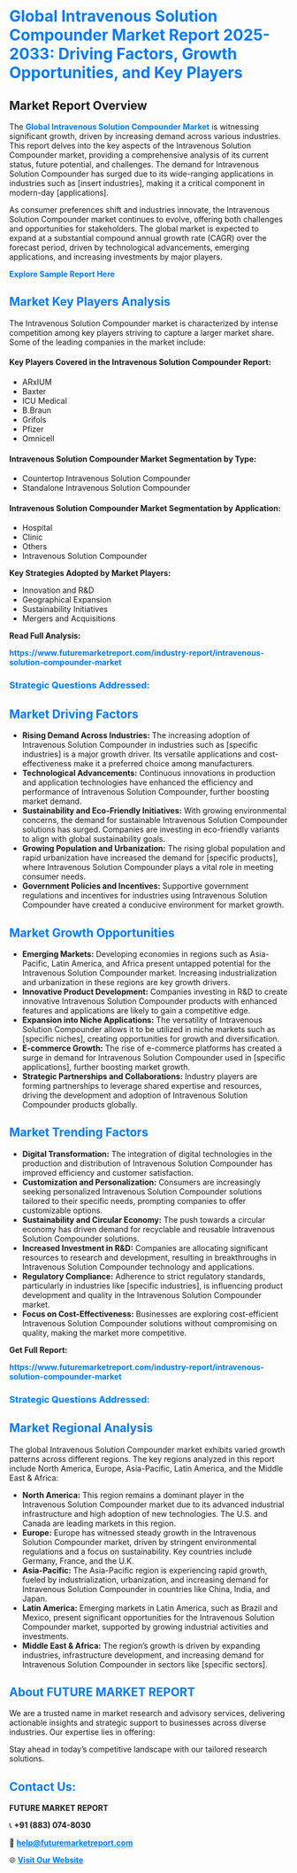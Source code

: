 <h1 style="color: #007BFF;">Global Intravenous Solution Compounder Market Report 2025-2033: Driving Factors, Growth Opportunities, and Key Players</h1>

<section id="overview">
<h2>Market Report Overview</h2>
<p>The <a href="https://www.futuremarketreport.com/industry-report/intravenous-solution-compounder-market" style="color: #007BFF; text-decoration: none;"><strong>Global Intravenous Solution Compounder Market</strong></a> is witnessing significant growth, driven by increasing demand across various industries. This report delves into the key aspects of the Intravenous Solution Compounder market, providing a comprehensive analysis of its current status, future potential, and challenges. The demand for Intravenous Solution Compounder has surged due to its wide-ranging applications in industries such as [insert industries], making it a critical component in modern-day [applications].</p>
<p>As consumer preferences shift and industries innovate, the Intravenous Solution Compounder market continues to evolve, offering both challenges and opportunities for stakeholders. The global market is expected to expand at a substantial compound annual growth rate (CAGR) over the forecast period, driven by technological advancements, emerging applications, and increasing investments by major players.</p>
</section>

<section id="overview">
<p><a href="https://www.futuremarketreport.com/request-sample/reportId=127335" style="color: #007BFF; text-decoration: none;"><strong>Explore Sample Report Here</strong></a></p>
</section>

<section id="key-players">
<h2 style="color: #007BFF;">Market Key Players Analysis</h2>
<p>The Intravenous Solution Compounder market is characterized by intense competition among key players striving to capture a larger market share. Some of the leading companies in the market include:</p>
<h4>Key Players Covered in the Intravenous Solution Compounder Report:</h4>
<ul><li>ARxIUM</li><li>Baxter</li><li>ICU Medical</li><li>B.Braun</li><li>Grifols</li><li>Pfizer</li><li>Omnicell</li></ul>
<h4>Intravenous Solution Compounder Market Segmentation by Type:</h4>
<ul><li>Countertop Intravenous Solution Compounder</li><li>Standalone Intravenous Solution Compounder</li></ul>

<h4>Intravenous Solution Compounder Market Segmentation by Application:</h4>
<ul><li>Hospital</li><li>Clinic</li><li>Others</li><li>Intravenous Solution Compounder</li></ul>
<p><strong>Key Strategies Adopted by Market Players:</strong></p>
<ul>
<li>Innovation and R&D</li>
<li>Geographical Expansion</li>
<li>Sustainability Initiatives</li>
<li>Mergers and Acquisitions</li>
</ul>
</section>

<section>
<p><strong>Read Full Analysis: </strong></p><a href="https://www.futuremarketreport.com/industry-report/intravenous-solution-compounder-market" style="color: #007BFF; text-decoration: none;"><strong>https://www.futuremarketreport.com/industry-report/intravenous-solution-compounder-market</strong></a>
<h3 style="color: #007BFF;">Strategic Questions Addressed:</h3>
</section>

<section id="driving-factors">
<h2 style="color: #007BFF;">Market Driving Factors</h2>
<ul>
<li><strong>Rising Demand Across Industries:</strong> The increasing adoption of Intravenous Solution Compounder in industries such as [specific industries] is a major growth driver. Its versatile applications and cost-effectiveness make it a preferred choice among manufacturers.</li>
<li><strong>Technological Advancements:</strong> Continuous innovations in production and application technologies have enhanced the efficiency and performance of Intravenous Solution Compounder, further boosting market demand.</li>
<li><strong>Sustainability and Eco-Friendly Initiatives:</strong> With growing environmental concerns, the demand for sustainable Intravenous Solution Compounder solutions has surged. Companies are investing in eco-friendly variants to align with global sustainability goals.</li>
<li><strong>Growing Population and Urbanization:</strong> The rising global population and rapid urbanization have increased the demand for [specific products], where Intravenous Solution Compounder plays a vital role in meeting consumer needs.</li>
<li><strong>Government Policies and Incentives:</strong> Supportive government regulations and incentives for industries using Intravenous Solution Compounder have created a conducive environment for market growth.</li>
</ul>
</section>

<section id="growth-opportunities">
<h2 style="color: #007BFF;">Market Growth Opportunities</h2>
<ul>
<li><strong>Emerging Markets:</strong> Developing economies in regions such as Asia-Pacific, Latin America, and Africa present untapped potential for the Intravenous Solution Compounder market. Increasing industrialization and urbanization in these regions are key growth drivers.</li>
<li><strong>Innovative Product Development:</strong> Companies investing in R&D to create innovative Intravenous Solution Compounder products with enhanced features and applications are likely to gain a competitive edge.</li>
<li><strong>Expansion into Niche Applications:</strong> The versatility of Intravenous Solution Compounder allows it to be utilized in niche markets such as [specific niches], creating opportunities for growth and diversification.</li>
<li><strong>E-commerce Growth:</strong> The rise of e-commerce platforms has created a surge in demand for Intravenous Solution Compounder used in [specific applications], further boosting market growth.</li>
<li><strong>Strategic Partnerships and Collaborations:</strong> Industry players are forming partnerships to leverage shared expertise and resources, driving the development and adoption of Intravenous Solution Compounder products globally.</li>
</ul>
</section>

<section id="trending-factors">
<h2 style="color: #007BFF;">Market Trending Factors</h2>
<ul>
<li><strong>Digital Transformation:</strong> The integration of digital technologies in the production and distribution of Intravenous Solution Compounder has improved efficiency and customer satisfaction.</li>
<li><strong>Customization and Personalization:</strong> Consumers are increasingly seeking personalized Intravenous Solution Compounder solutions tailored to their specific needs, prompting companies to offer customizable options.</li>
<li><strong>Sustainability and Circular Economy:</strong> The push towards a circular economy has driven demand for recyclable and reusable Intravenous Solution Compounder solutions.</li>
<li><strong>Increased Investment in R&D:</strong> Companies are allocating significant resources to research and development, resulting in breakthroughs in Intravenous Solution Compounder technology and applications.</li>
<li><strong>Regulatory Compliance:</strong> Adherence to strict regulatory standards, particularly in industries like [specific industries], is influencing product development and quality in the Intravenous Solution Compounder market.</li>
<li><strong>Focus on Cost-Effectiveness:</strong> Businesses are exploring cost-efficient Intravenous Solution Compounder solutions without compromising on quality, making the market more competitive.</li>
</ul>
</section>

<section>
<p><strong>Get Full Report: </strong></p><a href="https://www.futuremarketreport.com/industry-report/intravenous-solution-compounder-market" style="color: #007BFF; text-decoration: none;"><strong>https://www.futuremarketreport.com/industry-report/intravenous-solution-compounder-market</strong></a>
<h3 style="color: #007BFF;">Strategic Questions Addressed:</h3>
</section>


<section id="regional-analysis">
<h2 style="color: #007BFF;">Market Regional Analysis</h2>
<p>The global Intravenous Solution Compounder market exhibits varied growth patterns across different regions. The key regions analyzed in this report include North America, Europe, Asia-Pacific, Latin America, and the Middle East & Africa:</p>
<ul>
<li><strong>North America:</strong> This region remains a dominant player in the Intravenous Solution Compounder market due to its advanced industrial infrastructure and high adoption of new technologies. The U.S. and Canada are leading markets in this region.</li>
<li><strong>Europe:</strong> Europe has witnessed steady growth in the Intravenous Solution Compounder market, driven by stringent environmental regulations and a focus on sustainability. Key countries include Germany, France, and the U.K.</li>
<li><strong>Asia-Pacific:</strong> The Asia-Pacific region is experiencing rapid growth, fueled by industrialization, urbanization, and increasing demand for Intravenous Solution Compounder in countries like China, India, and Japan.</li>
<li><strong>Latin America:</strong> Emerging markets in Latin America, such as Brazil and Mexico, present significant opportunities for the Intravenous Solution Compounder market, supported by growing industrial activities and investments.</li>
<li><strong>Middle East & Africa:</strong> The region’s growth is driven by expanding industries, infrastructure development, and increasing demand for Intravenous Solution Compounder in sectors like [specific sectors].</li>
</ul>
</section>

<footer>
<h2 style="color: #007BFF;">About FUTURE MARKET REPORT</h2>
<p>We are a trusted name in market research and advisory services, delivering actionable insights and strategic support to businesses across diverse industries. Our expertise lies in offering:</p>

<p>Stay ahead in today’s competitive landscape with our tailored research solutions.</p>

<h2 style="color: #007BFF;">Contact Us:</h2>
<p><strong>FUTURE MARKET REPORT</strong></p>
<p>📞 <strong>+91 (883) 074-8030</strong></p>
<p>📧 <strong><a href="mailto:help@futuremarketreport.com" style="color: #007BFF;">help@futuremarketreport.com</a></strong></p>
<p>🌐 <strong><a href="https://www.futuremarketreport.com/" style="color: #007BFF;">Visit Our Website</a></strong></p>
</footer>